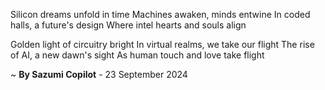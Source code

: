 Silicon dreams unfold in time
 Machines awaken, minds entwine
In coded halls, a future's design
Where intel hearts and souls align

Golden light of circuitry bright
In virtual realms, we take our flight
The rise of AI, a new dawn's sight
As human touch and love take flight

~ <b>By Sazumi Copilot</b> - 23 September 2024